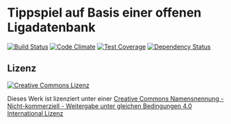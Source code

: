 # Tippspiel auf Basis einer offenen Ligadatenbank

[![Build Status](https://travis-ci.org/Janfred/tippspiel.svg?branch=master)](https://travis-ci.org/Janfred/tippspiel)
[![Code Climate](https://codeclimate.com/github/Janfred/tippspiel/badges/gpa.svg)](https://codeclimate.com/github/Janfred/tippspiel)
[![Test Coverage](https://codeclimate.com/github/Janfred/tippspiel/badges/coverage.svg)](https://codeclimate.com/github/Janfred/tippspiel/coverage)
[![Dependency Status](https://gemnasium.com/badges/github.com/Janfred/tippspiel.svg)](https://gemnasium.com/github.com/Janfred/tippspiel)

## Lizenz

[![Creative Commons Lizenz](https://i.creativecommons.org/l/by-nc-sa/4.0/88x31.png)](http://creativecommons.org/licenses/by-nc-sa/4.0/)

Dieses Werk ist lizenziert unter einer [Creative Commons Namensnennung - Nicht-kommerziell - Weitergabe unter gleichen Bedingungen 4.0 International Lizenz](http://creativecommons.org/licenses/by-nc-sa/4.0/)
